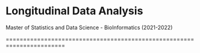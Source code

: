 # Longitudinal Data Analysis
Master of Statistics and Data Science - BioInformatics (2021-2022)

=======================================================================
